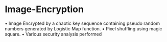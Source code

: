 # Image-Encryption
• Image Encrypted by a chaotic key sequence containing pseudo random numbers generated by Logistic
Map function.
• Pixel shuffling using magic square.
• Various security analysis
performed
